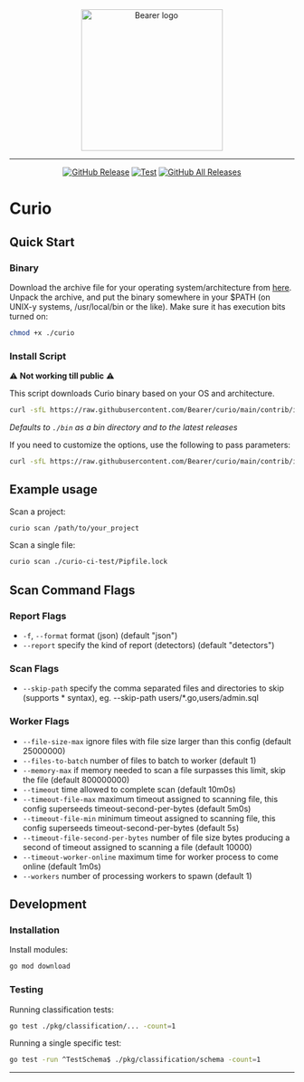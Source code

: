 <div align="center">

  <a href="https://www.bearer.com" rel="nofollow">
    <img alt="Bearer logo" data-canonical-src="https://www.bearer.com/assets/bearer-logo.svg" src="https://www.bearer.com/assets/bearer-logo.svg" width="250">
  </a>

  <hr/>

[![GitHub Release][release-img]][release]
[![Test][test-img]][test]
[![GitHub All Releases][github-all-releases-img]][release]

</div>

# Curio

## Quick Start

### Binary

Download the archive file for your operating system/architecture from [here](https://github.com/Bearer/curio/releases/latest/). Unpack the archive, and put the binary somewhere in your $PATH (on UNIX-y systems, /usr/local/bin or the like). Make sure it has execution bits turned on:

```bash
chmod +x ./curio
```

### Install Script

:warning: **Not working till public** :warning:

This script downloads Curio binary based on your OS and architecture.

```bash
curl -sfL https://raw.githubusercontent.com/Bearer/curio/main/contrib/install.sh | sh
```

_Defaults to `./bin` as a bin directory and to the latest releases_

If you need to customize the options, use the following to pass parameters:

```bash
curl -sfL https://raw.githubusercontent.com/Bearer/curio/main/contrib/install.sh | sh -s -- -b /usr/local/bin
```

## Example usage

Scan a project:

```bash
curio scan /path/to/your_project
```

Scan a single file:

```bash
curio scan ./curio-ci-test/Pipfile.lock
```

## Scan Command Flags

### Report Flags

- `-f`, `--format` format (json) (default "json")
- `--report` specify the kind of report (detectors) (default "detectors")

### Scan Flags

- `--skip-path` specify the comma separated files and directories to skip (supports \* syntax), eg. --skip-path users/\*.go,users/admin.sql

### Worker Flags

- `--file-size-max` ignore files with file size larger than this config (default 25000000)
- `--files-to-batch` number of files to batch to worker (default 1)
- `--memory-max` if memory needed to scan a file surpasses this limit, skip the file (default 800000000)
- `--timeout` time allowed to complete scan (default 10m0s)
- `--timeout-file-max` maximum timeout assigned to scanning file, this config superseeds timeout-second-per-bytes (default 5m0s)
- `--timeout-file-min` minimum timeout assigned to scanning file, this config superseeds timeout-second-per-bytes (default 5s)
- `--timeout-file-second-per-bytes` number of file size bytes producing a second of timeout assigned to scanning a file (default 10000)
- `--timeout-worker-online` maximum time for worker process to come online (default 1m0s)
- `--workers` number of processing workers to spawn (default 1)

## Development

### Installation

Install modules:

```bash
go mod download
```

### Testing

Running classification tests:

```bash
go test ./pkg/classification/... -count=1
```

Running a single specific test:

```bash
go test -run ^TestSchema$ ./pkg/classification/schema -count=1
```

---

[test]: https://github.com/Bearer/curio/actions/workflows/test.yml
[test-img]: https://github.com/Bearer/curio/actions/workflows/test.yml/badge.svg
[release]: https://github.com/Bearer/curio/releases
[release-img]: https://img.shields.io/github/release/Bearer/curio.svg?logo=github
[github-all-releases-img]: https://img.shields.io/github/downloads/Bearer/curio/total?logo=github
